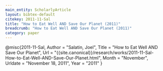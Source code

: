 ```yaml
---
main_entity: ScholarlyArticle
layout: bibtex-default
citekey: 2011-11-Sal
title: "How to Eat Well AND Save Our Planet (2011)"
breadcrumb: "How to Eat Well AND Save Our Planet (2011)"
category: paper
---
```

@misc{2011-11-Sal,
	Author =  "Salatin, Joel",
	Title =  "How to Eat Well AND Save Our Planet",
	Url = \"{{site.canonical}}/research/works/2011-11-Sal-How-to-Eat-Well-AND-Save-Our-Planet.html\",
	Month =  "November",
	Urldate =  "November 18, 2011",
	Year =  "2011"
}

